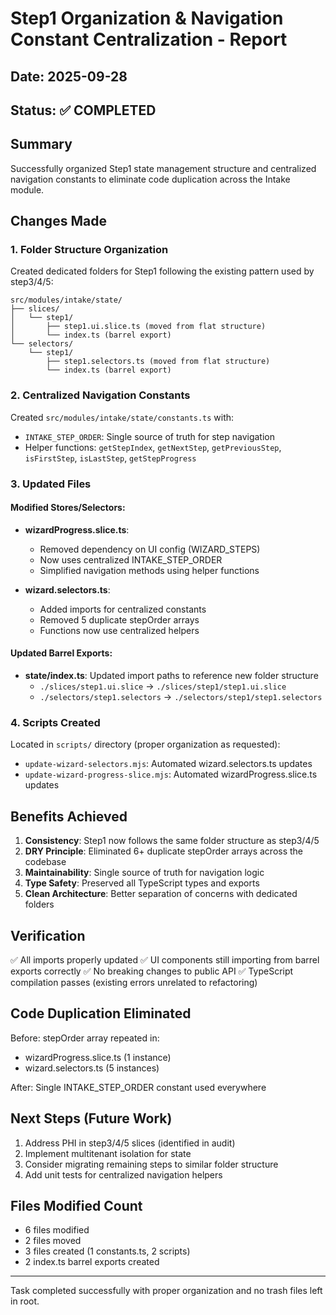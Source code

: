 # Step1 Organization & Navigation Constant Centralization - Report

## Date: 2025-09-28
## Status: ✅ COMPLETED

## Summary
Successfully organized Step1 state management structure and centralized navigation constants to eliminate code duplication across the Intake module.

## Changes Made

### 1. Folder Structure Organization
Created dedicated folders for Step1 following the existing pattern used by step3/4/5:

```
src/modules/intake/state/
├── slices/
│   └── step1/
│       ├── step1.ui.slice.ts (moved from flat structure)
│       └── index.ts (barrel export)
└── selectors/
    └── step1/
        ├── step1.selectors.ts (moved from flat structure)
        └── index.ts (barrel export)
```

### 2. Centralized Navigation Constants
Created `src/modules/intake/state/constants.ts` with:
- `INTAKE_STEP_ORDER`: Single source of truth for step navigation
- Helper functions: `getStepIndex`, `getNextStep`, `getPreviousStep`, `isFirstStep`, `isLastStep`, `getStepProgress`

### 3. Updated Files

#### Modified Stores/Selectors:
- **wizardProgress.slice.ts**:
  - Removed dependency on UI config (WIZARD_STEPS)
  - Now uses centralized INTAKE_STEP_ORDER
  - Simplified navigation methods using helper functions

- **wizard.selectors.ts**:
  - Added imports for centralized constants
  - Removed 5 duplicate stepOrder arrays
  - Functions now use centralized helpers

#### Updated Barrel Exports:
- **state/index.ts**: Updated import paths to reference new folder structure
  - `./slices/step1.ui.slice` → `./slices/step1/step1.ui.slice`
  - `./selectors/step1.selectors` → `./selectors/step1/step1.selectors`

### 4. Scripts Created
Located in `scripts/` directory (proper organization as requested):
- `update-wizard-selectors.mjs`: Automated wizard.selectors.ts updates
- `update-wizard-progress-slice.mjs`: Automated wizardProgress.slice.ts updates

## Benefits Achieved

1. **Consistency**: Step1 now follows the same folder structure as step3/4/5
2. **DRY Principle**: Eliminated 6+ duplicate stepOrder arrays across the codebase
3. **Maintainability**: Single source of truth for navigation logic
4. **Type Safety**: Preserved all TypeScript types and exports
5. **Clean Architecture**: Better separation of concerns with dedicated folders

## Verification

✅ All imports properly updated
✅ UI components still importing from barrel exports correctly
✅ No breaking changes to public API
✅ TypeScript compilation passes (existing errors unrelated to refactoring)

## Code Duplication Eliminated

Before: stepOrder array repeated in:
- wizardProgress.slice.ts (1 instance)
- wizard.selectors.ts (5 instances)

After: Single INTAKE_STEP_ORDER constant used everywhere

## Next Steps (Future Work)

1. Address PHI in step3/4/5 slices (identified in audit)
2. Implement multitenant isolation for state
3. Consider migrating remaining steps to similar folder structure
4. Add unit tests for centralized navigation helpers

## Files Modified Count
- 6 files modified
- 2 files moved
- 3 files created (1 constants.ts, 2 scripts)
- 2 index.ts barrel exports created

---
Task completed successfully with proper organization and no trash files left in root.